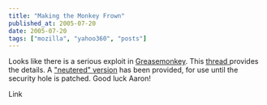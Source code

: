 ```yaml
---
title: "Making the Monkey Frown"
published_at: 2005-07-20
date: 2005-07-20
tags: ["mozilla", "yahoo360", "posts"]
---
```

Looks like there is a serious exploit in [Greasemonkey](http://greaseblog.blogspot.com/). This [thread ](http://mozdev.org/pipermail/greasemonkey/2005-July/004022.html)provides the details. A ["neutered" version](http://greaseblog.blogspot.com/2005/07/mandatory-greasemonkey-update.html) has been provided, for use until the security hole is patched. Good luck Aaron!

Link